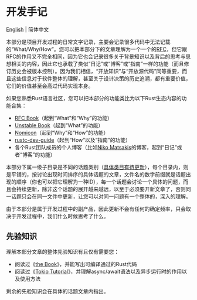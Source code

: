 # 开发手记

[English](../en/README.md) | 简体中文

本部分是项目开发过程的日常文字记录，主要会记录很多代码中无法记载的“What/Why/How”。您可以把本部分下的文章理解为一个一个的[RFC](https://en.wikipedia.org/wiki/Request_for_Comments)，但它跟RFC的作用又不完全相同，因为它也会记录很多关于背景知识以及背后的思考与思想相关的内容，因此它也承载了类似“日记”或“博客”或“指南”一样的功能（而且修订历史会被版本控制）。因为我们相信，“开放知识”与“开放源代码”同等重要，而且这些信息对于软件整体的理解，甚至关于设计决策的历史追溯，都有重要价值，它们的价值甚至会高过代码实现本身。

如果您熟悉Rust语言社区，您可以把本部分的功能类比为以下Rust生态内容的功能合集：
- [RFC Book](https://rust-lang.github.io/rfcs/)（起到“What”和“Why”的功能）
- [Unstable Book](https://doc.rust-lang.org/nightly/unstable-book/index.html)（起到“What”的功能）
- [Nomicon](https://doc.rust-lang.org/nomicon/index.html)（起到“Why”和“How”的功能）
- [rustc-dev-guide](https://rustc-dev-guide.rust-lang.org/)（起到“How”以及“指南”的功能）
- 各个Rust团队成员的个人博客（比如[Niko Matsakis](https://smallcultfollowing.com/babysteps/)的博客，起到“日记”或者“博客”的功能）

本部分下属一级子目录是不同的话题类别（[具体类目有待更新]()），每个目录内，则是平铺的，按讨论出现时间排序的具体话题的文章，文件名的数字前缀就是话题出现的顺序（你也可以把它理解为一种ID），每一个话题会讨论一个具体的问题，而且会持续更新，除非这个话题的展开越来越远，以至于必须要开新文章了，否则同一话题只会在同一文件中更新，让您可以对同一问题有一个整体的，深入的理解。

由于本部分是属于开发过程中的副产品，因此更新不会有任何的确定频率，只会取决于开发过程中，我们什么时候思考了什么。

## 先验知识
理解本部分文章的整体先验知识有且仅有需要您：
- 阅读过《[the Book](https://item.jd.com/12878638.html)》，并能写出可编译通过的Rust代码
- 阅读过《[Tokio Tutorial](https://tokio.rs/tokio/tutorial)》，并理解async/await语法以及异步运行时的作用以及使用方法

剩余的先验知识会在具体的话题文章内指出。
